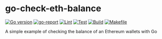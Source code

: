 # go-check-eth-balance

[![Go version][go-badge]][go-url] [![go-report][go-report-badge]][go-report-url] [![Lint][lint-badge]][lint-url] [![Test][test-badge]][test-url] [![Build][build-badge]][build-url] [![Makefile][makefile-badge]][makefile-url]<br>

A simple example of checking the balance of an Ethereum wallets with Go


[go-badge]: https://img.shields.io/badge/go-1.20-blue.svg
[go-url]: https://go.dev

[go-report-badge]: https://goreportcard.com/badge/github.com/whonion/go-check-eth-balance
[go-report-url]: https://goreportcard.com/report/github.com/whonion/go-check-eth-balance

[lint-badge]: https://github.com/whonion/go-check-eth-balance/actions/workflows/lint.yml/badge.svg
[lint-url]: https://github.com/whonion/go-check-eth-balance/actions/workflows/lint.yml

[test-badge]: https://github.com/whonion/go-check-eth-balance/actions/workflows/test.yml/badge.svg
[test-url]: https://github.com/whonion/go-check-eth-balance/actions/workflows/test.yml

[build-badge]: https://github.com/whonion/go-check-eth-balance/actions/workflows/build.yml/badge.svg
[build-url]: https://github.com/whonion/go-check-eth-balance/actions/workflows/build.yml

[makefile-badge]: https://github.com/whonion/go-check-eth-balance/actions/workflows/makefile.yml/badge.svg
[makefile-url]: https://github.com/whonion/go-check-eth-balance/actions/workflows/makefile.yml

[hint-badge]: https://hits.dwyl.com/whonion//go-check-eth-balance.svg
[hint-url]: https://hits.dwyl.com/whonion/go-check-eth-balance